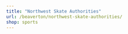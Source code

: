 ```yaml
---
title: "Northwest Skate Authorities"
url: /beaverton/northwest-skate-authorities/
shop: sports
---
```

